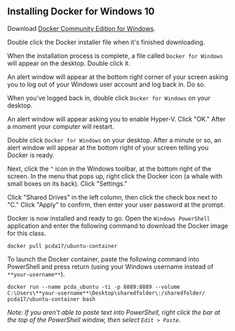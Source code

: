 ## Installing Docker for Windows 10

<!--
https://docs.docker.com/docker-for-windows/install/
Docker for Windows installation guide
-->

Download [Docker Community Edition for Windows](https://store.docker.com/search?type=edition&offering=community).

Double click the Docker installer file when it's finished downloading.

When the installation process is complete, a file called `Docker for Windows` will appear on the desktop. Double click it.

An alert window will appear at the bottom right corner of your screen asking you to log out of your Windows user account and log back in. Do so.

When you've logged back in, double click `Docker for Windows` on your desktop.

An alert window will appear asking you to enable Hyper-V. Click "OK." After a moment your computer will restart.

Double click `Docker for Windows` on your desktop. After a minute or so, an alert window will appear at the bottom right of your screen telling you Docker is ready.

Next, click the `^` icon in the Windows toolbar, at the bottom right of the screen. In the menu that pops up, right click the Docker icon (a whale with small boxes on its back). Click "Settings."

Click "Shared Drives" in the left column, then click the check box next to "C." Click "Apply" to confirm, then enter your user password at the prompt.

Docker is now installed and ready to go. Open the `Windows PowerShell` application and enter the following command to download the Docker image for this class.


```
docker pull pcda17/ubuntu-container
```

To launch the Docker container, paste the following command into PowerShell and press return (using your Windows username instead of `**your-username**`).

```
docker run --name pcda_ubuntu -ti -p 8889:8889 --volume C:\Users\**your-username**\Desktop\sharedfolder\:/sharedfolder/ pcda17/ubuntu-container bash
```

*Note: If you aren't able to paste text into PowerShell, right click the bar at the top of the PowerShell window, then select `Edit > Paste`*.
